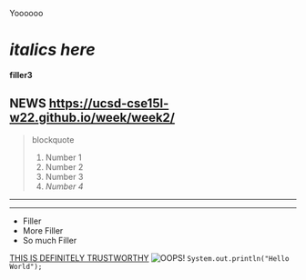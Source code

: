 Yoooooo

# _italics here_

**filler3**

## NEWS https://ucsd-cse15l-w22.github.io/week/week2/

> blockquote
> 1. Number 1
> 2. Number 2
> 3. Number 3
> 4. *Number 4*
---
---------
- Filler
- More Filler
- So much Filler

[THIS IS DEFINITELY TRUSTWORTHY](https://www.example.com)
![OOPS!](https://static.wikia.nocookie.net/the-streets-roblox/images/9/9e/Amogus.jpg/revision/latest?cb=20210409100921)
`System.out.println("Hello World");`


